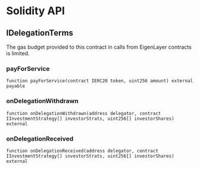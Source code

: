 # Solidity API

## IDelegationTerms

The gas budget provided to this contract in calls from EigenLayer contracts is limited.

### payForService

```solidity
function payForService(contract IERC20 token, uint256 amount) external payable
```

### onDelegationWithdrawn

```solidity
function onDelegationWithdrawn(address delegator, contract IInvestmentStrategy[] investorStrats, uint256[] investorShares) external
```

### onDelegationReceived

```solidity
function onDelegationReceived(address delegator, contract IInvestmentStrategy[] investorStrats, uint256[] investorShares) external
```

